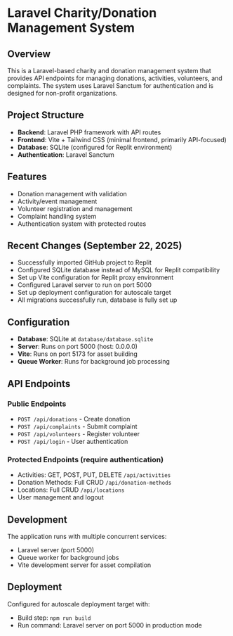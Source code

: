 # Laravel Charity/Donation Management System

## Overview
This is a Laravel-based charity and donation management system that provides API endpoints for managing donations, activities, volunteers, and complaints. The system uses Laravel Sanctum for authentication and is designed for non-profit organizations.

## Project Structure
- **Backend**: Laravel PHP framework with API routes
- **Frontend**: Vite + Tailwind CSS (minimal frontend, primarily API-focused)
- **Database**: SQLite (configured for Replit environment)
- **Authentication**: Laravel Sanctum

## Features
- Donation management with validation
- Activity/event management
- Volunteer registration and management
- Complaint handling system
- Authentication system with protected routes

## Recent Changes (September 22, 2025)
- Successfully imported GitHub project to Replit
- Configured SQLite database instead of MySQL for Replit compatibility
- Set up Vite configuration for Replit proxy environment
- Configured Laravel server to run on port 5000
- Set up deployment configuration for autoscale target
- All migrations successfully run, database is fully set up

## Configuration
- **Database**: SQLite at `database/database.sqlite`
- **Server**: Runs on port 5000 (host: 0.0.0.0)
- **Vite**: Runs on port 5173 for asset building
- **Queue Worker**: Runs for background job processing

## API Endpoints
### Public Endpoints
- `POST /api/donations` - Create donation
- `POST /api/complaints` - Submit complaint
- `POST /api/volunteers` - Register volunteer
- `POST /api/login` - User authentication

### Protected Endpoints (require authentication)
- Activities: GET, POST, PUT, DELETE `/api/activities`
- Donation Methods: Full CRUD `/api/donation-methods`
- Locations: Full CRUD `/api/locations`
- User management and logout

## Development
The application runs with multiple concurrent services:
- Laravel server (port 5000)
- Queue worker for background jobs
- Vite development server for asset compilation

## Deployment
Configured for autoscale deployment target with:
- Build step: `npm run build`
- Run command: Laravel server on port 5000 in production mode